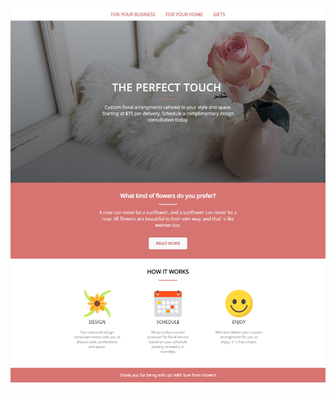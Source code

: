 ![alt text](https://github.com/yveette/HTML-CSS-Mini-Course/blob/master/Introduction-to-CSS-Exercise/04_Flowers/Screenshots/screenshot.png)
